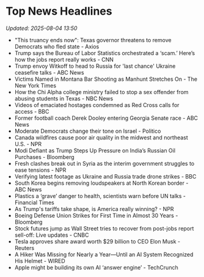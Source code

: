 # Top News Headlines

_Updated: 2025-08-04 13:50_

- "This truancy ends now": Texas governor threatens to remove Democrats who fled state - Axios
- Trump says the Bureau of Labor Statistics orchestrated a ‘scam.’ Here’s how the jobs report really works - CNN
- Trump envoy Witkoff to head to Russia for 'last chance' Ukraine ceasefire talks - ABC News
- Victims Named in Montana Bar Shooting as Manhunt Stretches On - The New York Times
- How the Chi Alpha college ministry failed to stop a sex offender from abusing students in Texas - NBC News
- Videos of emaciated hostages condemned as Red Cross calls for access - BBC
- Former football coach Derek Dooley entering Georgia Senate race - ABC News
- Moderate Democrats change their tone on Israel - Politico
- Canada wildfires cause poor air quality in the midwest and northeast U.S. - NPR
- Modi Defiant as Trump Steps Up Pressure on India’s Russian Oil Purchases - Bloomberg
- Fresh clashes break out in Syria as the interim government struggles to ease tensions - NPR
- Verifying latest footage as Ukraine and Russia trade drone strikes - BBC
- South Korea begins removing loudspeakers at North Korean border - ABC News
- Plastics a ‘grave’ danger to health, scientists warn before UN talks - Financial Times
- As Trump's tariffs take shape, is America really winning? - NPR
- Boeing Defense Union Strikes for First Time in Almost 30 Years - Bloomberg
- Stock futures jump as Wall Street tries to recover from post-jobs report sell-off: Live updates - CNBC
- Tesla approves share award worth $29 billion to CEO Elon Musk - Reuters
- A Hiker Was Missing for Nearly a Year—Until an AI System Recognized His Helmet - WIRED
- Apple might be building its own AI ‘answer engine’ - TechCrunch
